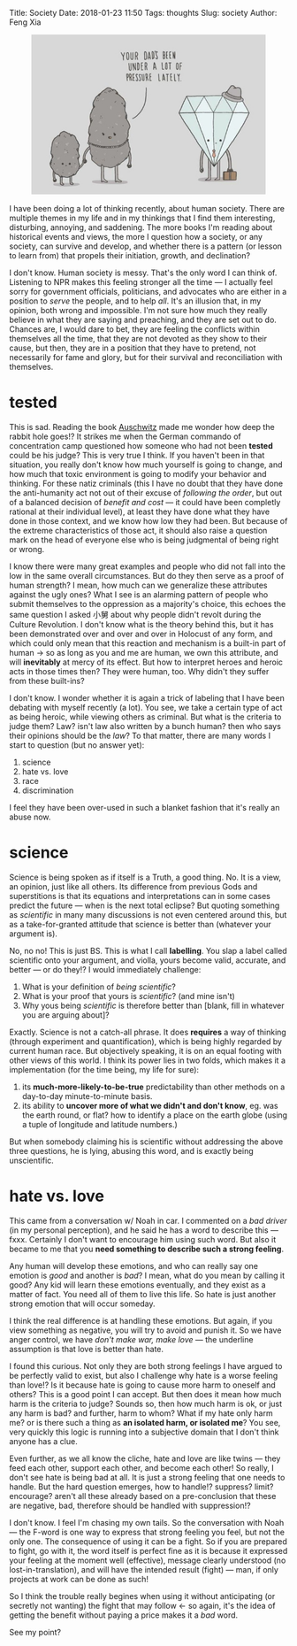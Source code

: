 Title: Society
Date: 2018-01-23 11:50
Tags: thoughts
Slug: society
Author: Feng Xia

<figure class="col l6 m6 s12">
  <img src="/images/diamond.jpg"/>
</figure>

I  have   been  doing  a   lot  of  thinking  recently,   about  human
society. There are multiple themes in my life and in my thinkings that
I find them interesting, disturbing, annoying, and saddening. The more
books  I'm reading  about  historical  events and  views,  the more  I
question how a  society, or any society, can survive  and develop, and
whether there  is a  pattern (or  lesson to  learn from)  that propels
their initiation, growth, and declination?

I don't know. Human society is messy. That's the only word I can think
of. Listening to NPR makes this  feeling stronger all the time &mdash;
I  actually  feel sorry  for  government  officials, politicians,  and
advocates who are  either in a position to _serve_  the people, and to
help  _all_. It's  an illusion  that, in  my opinion,  both wrong  and
impossible. I'm not sure how much they really believe in what they are
saying and preaching, and they are set out to do. Chances are, I would
dare to bet, they are feeling  the conflicts within themselves all the
time, that they are not devoted as they show to their cause, but then,
they are in a position that  they have to pretend, not necessarily for
fame  and  glory,  but  for their  survival  and  reconciliation  with
themselves.

# tested

This is sad.  Reading the book [Auschwitz][1] made me  wonder how deep
the  rabbit hole  goes!? It  strikes me  when the  German commando  of
concentration camp questioned how someone  who had not been **tested**
could be his judge? This is very  true I think. If you haven't been in
that situation,  you really don't know  how much yourself is  going to
change, and  how much that toxic  environment is going to  modify your
behavior and thinking. For these natiz criminals (this I have no doubt
that they have  done the anti-humanity act not out  of their excuse of
_following the order_, but out of  a balanced decision of _benefit and
cost_  &mdash;  it  could  have   been  completly  rational  at  their
individual level),  at least  they have  done what  they have  done in
those context, and we  know how low they had been.  But because of the
extreme characteristics of those act,  it should also raise a question
mark on  the head of  everyone else who  is being judgmental  of being
right or wrong.

[1]: https://www.amazon.com/Auschwitz-New-History-Laurence-Rees-ebook/dp/B004OA64GG/ref=sr_1_3?s=books&ie=UTF8&qid=1516726556&sr=1-3&keywords=auschwitz

I know there were many great examples and people who did not fall into
the low in the same overall circumstances. But do they then serve as a
proof of  human strength?  I mean,  how much  can we  generalize these
attributes against the ugly ones? What I see is an alarming pattern of
people who submit themselves to the oppression as a majority's choice,
this echoes  the same question  I asked  小舅 about why  people didn't
revolt during the Culture Revolution. I  don't know what is the theory
behind this,  but it has been  demonstrated over and over  and over in
Holocust of any form, and which could only mean that this reaction and
mechanism is a built-in part of human  &rarr; so as long as you and me
are human, we own this attribute,  and will **inevitably** at mercy of
its effect. But how to interpret heroes and heroic acts in those times
then?  They  were  human,  too.  Why didn't  they  suffer  from  these
built-ins?

I don't know. I wonder whether it is again a trick of labeling that I
have been debating with myself recently (a lot). You see, we take a
certain type of act as being heroic, while viewing others as
criminal. But what is the criteria to judge them? Law? isn't law also
written by a bunch human? then who says their opinions should be the
_law_? To that matter, there are many words I start to question (but
no answer yet):

1. science
2. hate vs. love
3. race
4. discrimination

I feel they have been over-used in such a blanket fashion that it's
really an abuse now.

# science

Science is being spoken as if itself is a Truth, a good thing. No.  It
is a view, an opinion, just like all others. Its difference from
previous Gods and superstitions is that its equations and
interpretations can in some cases predict the future &mdash; when is
the next total eclipse? But quoting something as _scientific_ in many
many discussions is not even centered around this, but as a
take-for-granted attitude that science is better than (whatever your
argument is).

No, no no! This is just BS. This is what I call **labelling**. You
slap a label called scientific onto your argument, and violla, yours
become valid, accurate, and better &mdash; or do they!? I would
immediately challenge:

1. What is your definition of _being scientific_? 
2. What is your proof that yours is _scientific_? (and mine isn't)
3. Why yous being _scientific_ is therefore better than [blank, fill
   in whatever you are arguing about]?
   
Exactly. Science is not a catch-all phrase. It does **requires** a way
of thinking (through experiment and quantification), which is being
highly regarded by current human race. But objectively speaking, it is
on an equal footing with other views of this world. I think its power
lies in two folds, which makes it a implementation (for the time
being, my life for sure):

1. its **much-more-likely-to-be-true** predictability than other
  methods on a day-to-day minute-to-minute basis. 
2. its ability to **uncover more of what we didn't and don't know**,
  eg. was the earth round, or flat?  how to identify a place on the
  earth globe (using a
  tuple of longitude and latitude numbers.)  


But when somebody claiming
his is scientific without addressing the above three questions, he
is lying, abusing this word, and is exactly being unscientific.

# hate vs. love

This came from a conversation w/ Noah in car. I commented on a _bad
driver_ (in my personal perception), and he said he has a word to
describe this &mdash; fxxx. Certainly I don't want to encourage him
using such word. But also it became to me that you **need something to
describe such a strong feeling**.

Any human will develop these emotions, and who can really say one
emotion is _good_ and another is _bad_? I mean, what do you mean by
calling it good? Any kid will learn these emotions eventually, and
they exist as a matter of fact. You need all of them to live this life. So
hate is just another strong emotion that will occur someday.

I think the real difference is at handling these emotions. But again,
if you view something as negative, you will try to avoid and punish
it. So we have anger control, we have _don't make war, make love_
&mdash; the underline assumption is that love is better than hate. 

I found this curious. Not only they are both strong feelings I have
argued to be perfectly valid to exist, but also I challenge why hate
is a worse feeling than love!? Is it because hate is going to cause
more harm to oneself and others? This is a good point I can
accept. But then does it mean how much harm is the criteria to judge?
Sounds so, then how much harm is ok, or just any harm is bad? and
further, harm to whom? What if my hate only harm me? or is there such
a thing as **an isolated harm, or isolated me**?  You see, very
quickly this logic is running into a subjective domain that I don't
think anyone has a clue.

Even further, as we all know the cliche, hate and love are like twins
&mdash; they feed each other, support each other, and become each
other! So really, I don't see hate is being bad at all. It is just a
strong feeling that one needs to handle. But the hard question
emerges, how to handle!? suppress? limit? encourage? aren't all these
already based on a pre-conclusion that these are negative, bad,
therefore should be handled with suppression!?

I don't know. I feel I'm chasing my own tails.
So the conversation with Noah &mdash; the
F-word is one way to express that strong feeling you feel, but not the
only one. The consequence of using it can be a fight. So if you are
prepared to fight, go with it, the word itself is perfect fine as it
is because it expressed your feeling at the moment well (effective),
message clearly understood (no lost-in-translation), and will have
the intended result (fight) &mdash; man, if only projects at work can
be done as such!


So I think the trouble really begines when 
using it without anticipating (or secretly not wanting) 
the fight that may follow &larr; so again, it's the idea of getting
the benefit without paying a price makes it a _bad_ word.

See my point?

